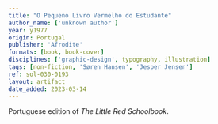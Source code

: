 ```yaml
---
title: "O Pequeno Livro Vermelho do Estudante"
author_name: ['unknown author']
year: y1977
origin: Portugal
publisher: 'Afrodite'
formats: [book, book-cover]
disciplines: ['graphic-design', typography, illustration]
tags: [non-fiction, 'Søren Hansen', 'Jesper Jensen']
ref: sol-030-0193
layout: artifact
date_added: 2023-03-14
---
```

Portuguese edition of *The Little Red Schoolbook*.
